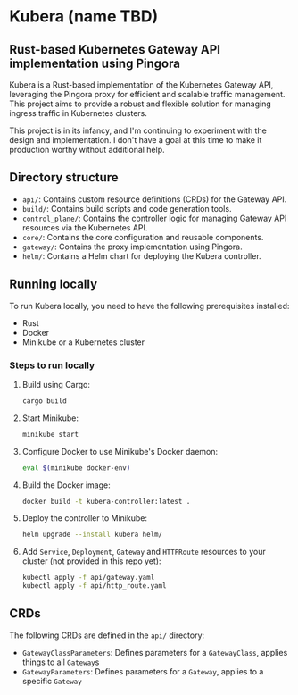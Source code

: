 # Kubera (name TBD)

## Rust-based Kubernetes Gateway API implementation using Pingora

Kubera is a Rust-based implementation of the Kubernetes Gateway API, leveraging the Pingora proxy for efficient and
scalable traffic management. This project aims to provide a robust and flexible solution for managing ingress traffic in
Kubernetes clusters.

This project is in its infancy, and I'm continuing to experiment with the design and implementation. I don't have a goal
at this time to make it production worthy without additional help.

## Directory structure

- `api/`: Contains custom resource definitions (CRDs) for the Gateway API.
- `build/`: Contains build scripts and code generation tools.
- `control_plane/`: Contains the controller logic for managing Gateway API resources via the Kubernetes API.
- `core/`: Contains the core configuration and reusable components.
- `gateway/`: Contains the proxy implementation using Pingora.
- `helm/`: Contains a Helm chart for deploying the Kubera controller.

## Running locally

To run Kubera locally, you need to have the following prerequisites installed:

- Rust
- Docker
- Minikube or a Kubernetes cluster

### Steps to run locally

1. Build using Cargo:
   ```bash
   cargo build
   ```
2. Start Minikube:
   ```bash
   minikube start
   ```
3. Configure Docker to use Minikube's Docker daemon:
   ```bash
   eval $(minikube docker-env)
   ```
4. Build the Docker image:
   ```bash
   docker build -t kubera-controller:latest .
   ```
5. Deploy the controller to Minikube:
   ```bash
   helm upgrade --install kubera helm/
   ```
6. Add `Service`, `Deployment`, `Gateway` and `HTTPRoute` resources to your cluster (not provided in this repo yet):
   ```bash
   kubectl apply -f api/gateway.yaml
   kubectl apply -f api/http_route.yaml
   ```

## CRDs

The following CRDs are defined in the `api/` directory:

* `GatewayClassParameters`: Defines parameters for a `GatewayClass`, applies things to all `Gateway`s
* `GatewayParameters`: Defines parameters for a `Gateway`, applies to a specific `Gateway`